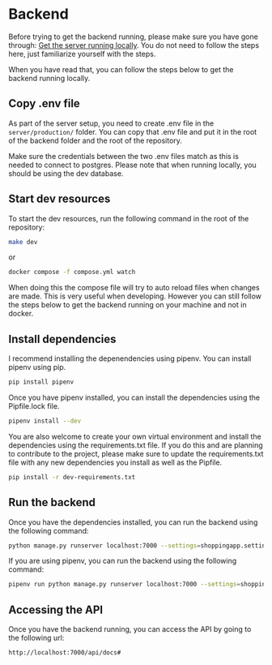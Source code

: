 # Backend

Before trying to get the backend running, please make sure you have gone through: [Get the server running locally](../server/README.md). You do not need to follow the steps here, just familiarize yourself with the steps.

When you have read that, you can follow the steps below to get the backend running locally.

## Copy .env file

As part of the server setup, you need to create .env file in the `server/production/` folder. You can copy that .env file and put it in the root of the backend folder and the root of the repository.

Make sure the credentials between the two .env files match as this is needed to connect to postgres. Please note that when running locally, you should be using the dev database.

## Start dev resources

To start the dev resources, run the following command in the root of the repository:

```bash
make dev
```

or

```bash
docker compose -f compose.yml watch
```

When doing this the compose file will try to auto reload files when changes are made. This is very useful when developing. However you can still follow the steps below to get the backend running on your machine and not in docker.

## Install dependencies

I recommend installing the depenendencies using pipenv. You can install pipenv using pip.

```bash
pip install pipenv
```

Once you have pipenv installed, you can install the dependencies using the Pipfile.lock file.

```bash
pipenv install --dev
```

You are also welcome to create your own virtual environment and install the dependencies using the requirements.txt file. If you do this and are planning to contribute to the project, please make sure to update the requirements.txt file with any new dependencies you install as well as the Pipfile.

```bash
pip install -r dev-requirements.txt
```

## Run the backend

Once you have the dependencies installed, you can run the backend using the following command:

```bash
python manage.py runserver localhost:7000 --settings=shoppingapp.settings.local_settings
```

If you are using pipenv, you can run the backend using the following command:

```bash
pipenv run python manage.py runserver localhost:7000 --settings=shoppingapp.settings.local_settings
```

## Accessing the API

Once you have the backend running, you can access the API by going to the following url:

```bash
http://localhost:7000/api/docs#
```
